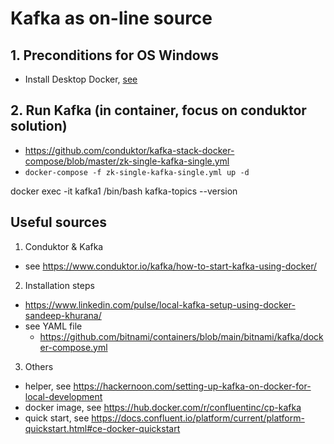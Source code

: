 # Kafka as on-line source

## 1. Preconditions for OS Windows

 - Install Desktop Docker, [see](./desktopdocker.md)

## 2. Run Kafka (in container, focus on conduktor solution)
 - https://github.com/conduktor/kafka-stack-docker-compose/blob/master/zk-single-kafka-single.yml
 - `docker-compose -f zk-single-kafka-single.yml up -d`


docker exec -it kafka1 /bin/bash
kafka-topics --version

## Useful sources

1. Conduktor & Kafka
 - see https://www.conduktor.io/kafka/how-to-start-kafka-using-docker/

2. Installation steps
 - https://www.linkedin.com/pulse/local-kafka-setup-using-docker-sandeep-khurana/
 - see YAML file
    - https://github.com/bitnami/containers/blob/main/bitnami/kafka/docker-compose.yml

3. Others
 - helper, see https://hackernoon.com/setting-up-kafka-on-docker-for-local-development
 - docker image, see https://hub.docker.com/r/confluentinc/cp-kafka
 - quick start, see https://docs.confluent.io/platform/current/platform-quickstart.html#ce-docker-quickstart
